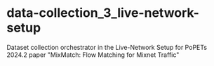 # data-collection_3_live-network-setup
Dataset collection orchestrator in the Live-Network Setup for PoPETs 2024.2 paper "MixMatch: Flow Matching for Mixnet Traffic"

